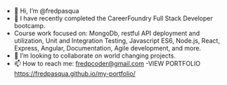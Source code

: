 - 👋 Hi, I’m @fredpasqua
- 🌱 I have recently completed the CareerFoundry Full Stack Developer bootcamp.
- Course work focused on: MongoDb, restful API deployment and utilization, Unit and Integration Testing, Javascript ES6, Node.js, React, Express, Angular, Documentation, Agile development, and more.
- 💞️ I’m looking to collaborate on world changing projects.
- 📫 How to reach me: fredpcoder@gmail.com
-VIEW PORTFOLIO https://fredpasqua.github.io/my-portfolio/

<!---
fredpasqua/fredpasqua is a ✨ special ✨ repository because its `README.md` (this file) appears on your GitHub profile.
You can click the Preview link to take a look at your changes.
--->
